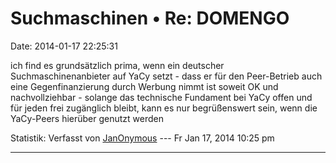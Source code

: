 Suchmaschinen • Re: DOMENGO
===========================

Date: 2014-01-17 22:25:31

ich find es grundsätzlich prima, wenn ein deutscher
Suchmaschinenanbieter auf YaCy setzt - dass er für den Peer-Betrieb auch
eine Gegenfinanzierung durch Werbung nimmt ist soweit OK und
nachvollziehbar - solange das technische Fundament bei YaCy offen und
für jeden frei zugänglich bleibt, kann es nur begrüßenswert sein, wenn
die YaCy-Peers hierüber genutzt werden

Statistik: Verfasst von
[JanOnymous](http://forum.yacy-websuche.de/memberlist.php?mode=viewprofile&u=9005)
--- Fr Jan 17, 2014 10:25 pm

------------------------------------------------------------------------
